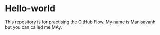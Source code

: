 # Hello-world
This repository is for practising the GitHub Flow.
My name is Manisavanh but you can called me MAy.
